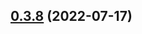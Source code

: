 ## [0.3.8](https://github.com/unlight/monorepo-playground2/compare/semantic-release-tap-v0.3.7...semantic-release-tap-v0.3.8) (2022-07-17)
